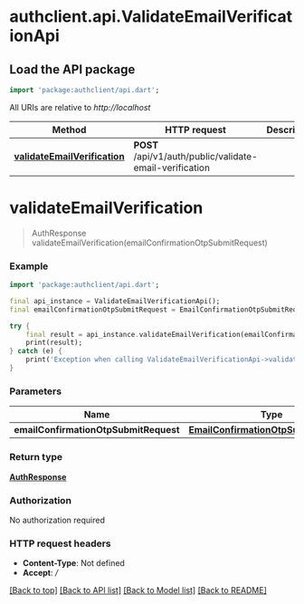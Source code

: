 # authclient.api.ValidateEmailVerificationApi

## Load the API package
```dart
import 'package:authclient/api.dart';
```

All URIs are relative to *http://localhost*

Method | HTTP request | Description
------------- | ------------- | -------------
[**validateEmailVerification**](ValidateEmailVerificationApi.md#validateemailverification) | **POST** /api/v1/auth/public/validate-email-verification | 


# **validateEmailVerification**
> AuthResponse validateEmailVerification(emailConfirmationOtpSubmitRequest)



### Example
```dart
import 'package:authclient/api.dart';

final api_instance = ValidateEmailVerificationApi();
final emailConfirmationOtpSubmitRequest = EmailConfirmationOtpSubmitRequest(); // EmailConfirmationOtpSubmitRequest | 

try {
    final result = api_instance.validateEmailVerification(emailConfirmationOtpSubmitRequest);
    print(result);
} catch (e) {
    print('Exception when calling ValidateEmailVerificationApi->validateEmailVerification: $e\n');
}
```

### Parameters

Name | Type | Description  | Notes
------------- | ------------- | ------------- | -------------
 **emailConfirmationOtpSubmitRequest** | [**EmailConfirmationOtpSubmitRequest**](EmailConfirmationOtpSubmitRequest.md)|  | 

### Return type

[**AuthResponse**](AuthResponse.md)

### Authorization

No authorization required

### HTTP request headers

 - **Content-Type**: Not defined
 - **Accept**: */*

[[Back to top]](#) [[Back to API list]](../README.md#documentation-for-api-endpoints) [[Back to Model list]](../README.md#documentation-for-models) [[Back to README]](../README.md)

